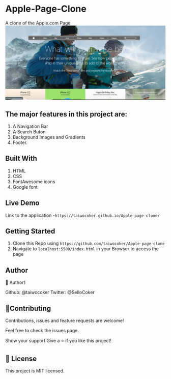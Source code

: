 # Apple-Page-Clone
A clone of the Apple.com Page
![A Snapshot of the NewYork Time's page](/images/snapshot.png)

## The major features in this project are:

1.  A Navigation Bar
2.  A Search Buton
3.  Background Images and Gradients
4.  Footer.

## Built With

1. HTML
2. CSS
3. FontAwesome icons
4. Google font

## Live Demo

Link to the application -`https://taiwocoker.github.io/Apple-page-clone/`

## Getting Started

1. Clone this Repo using `https://github.com/taiwocoker/Apple-page-clone`
2. Navigate to `localhost:5500/index.html` in your Browser to access the page

## Author

👤 Author1

Github: @taiwocoker
Twitter: @SelloCoker

## 🤝Contributing

Contributions, issues and feature requests are welcome!

Feel free to check the issues page.

Show your support
Give a ⭐️ if you like this project!

## 📝 License

This project is MIT licensed.

